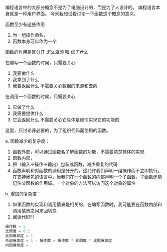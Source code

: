 编程语言中的大部分概念不是为了电脑设计的，而是为了人设计的。
编程语言本身就是一种用户界面。
今天我想试着讨论一下函数这个概念的意义。

函数至少有这些作用
1. 为一组操作命名，
2. 函数本身可以作为一个

函数的作用是区分开  *怎么做的*  和  *做了什么*

在编写一个函数的时候，只需要关心
1. 我要做什么
2. 我拿到了什么
3. 我要返回什么
不需要关心数据的来源和去向

在调用一个函数的时候，只需要关心
1. 它做了什么
2. 我需要提供什么
3. 它会返回什么
不需要关心它具体是如何实现它的功能的

这里，只讨论非必要的，为了组织代码而使用的函数。

a. 函数减少的复杂度：
1. 函数外部，可以通过函数名了解函数的功能，不需要清楚具体的实现
2. 函数内部，
3. 把（输入=>操作=>输出）包装成函数，减少重复的代码
4. 函数声明和对函数的调用是分开的，这允许我们声明一组操作而不立即执行。在支持闭包的语言中，当我们在一个函数的内部声明一个子函数，子函数还能记住父函数的作用域。一个对象的方法可以访问这个对象的属性

b. 增加的复杂度：
1. 如果函数的实现和调用情景是相关的，在编写函数时，我可能要在函数内部和调用情景之间来回切换
2. 阅读代码时



```js
操作数 = 5
比照度 = 0.1
比照麻烦度 = 1
外部麻烦度 = 1 - 操作数 + 操作数 * 比照度 * 比照麻烦度
内部麻烦度 = 
```